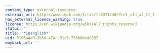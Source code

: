 ```yaml
---
content_type: external-resource
external_url: http://www.imdb.com/title/tt0371246/?ref_=fn_al_tt_1
has_external_license_warning: true
license: https://en.wikipedia.org/wiki/All_rights_reserved
status: ''
title: '*Spanglish*'
uid: 5196a4e9-2b5d-47ac-91c5-733b0bcdd837
wayback_url: ''
---
```

